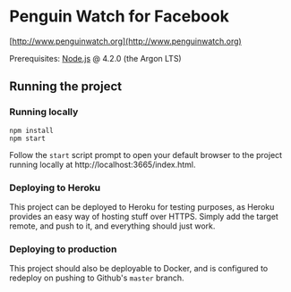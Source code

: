 # Penguin Watch for Facebook

[http://www.penguinwatch.org](http://www.penguinwatch.org)

Prerequisites: [Node.js](https://nodejs.org/) @ 4.2.0 (the Argon LTS)

## Running the project

### Running locally

```
npm install
npm start
```
Follow the `start` script prompt to open your default browser to the project running locally at http://localhost:3665/index.html.

### Deploying to Heroku

This project can be deployed to Heroku for testing purposes, as Heroku provides an easy way of hosting stuff over HTTPS. Simply add the target remote, and push to it, and everything should just work.

### Deploying to production

This project should also be deployable to Docker, and is configured to redeploy on pushing to Github's `master` branch.